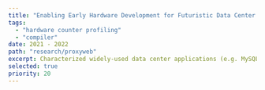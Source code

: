 ```yaml
---
title: "Enabling Early Hardware Development for Futuristic Data Center Applications"
tags:
  - "hardware counter profiling"
  - "compiler"
date: 2021 - 2022
path: "research/proxyweb"
excerpt: Characterized widely-used data center applications (e.g. MySQL, MongoDB, FFmpeg, Nginx) and predicted how these applications might evolve in the future to enable suitable hardware development early on.
selected: true
priority: 20
---
```

